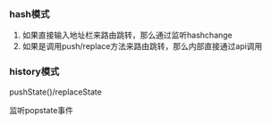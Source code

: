 ### hash模式
1. 如果直接输入地址栏来路由跳转，那么通过监听hashchange
2. 如果是调用push/replace方法来路由跳转，那么内部直接通过api调用


### history模式
pushState()/replaceState

监听popstate事件